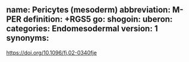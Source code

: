 name: Pericytes (mesoderm)
abbreviation: M-PER
definition: +RGS5 
go:
shogoin: 
uberon:
categories: Endomesodermal
version: 1
synonyms:
---
https://doi.org/10.1096/fj.02-0340fje
